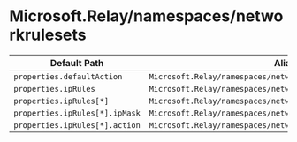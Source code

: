 # Microsoft.Relay/namespaces/networkrulesets

| Default Path | Alias |
|---|---|
| `properties.defaultAction` | `Microsoft.Relay/namespaces/networkRuleSets/defaultAction` |
| `properties.ipRules` | `Microsoft.Relay/namespaces/networkRuleSets/ipRules` |
| `properties.ipRules[*]` | `Microsoft.Relay/namespaces/networkRuleSets/ipRules[*]` |
| `properties.ipRules[*].ipMask` | `Microsoft.Relay/namespaces/networkRuleSets/ipRules[*].ipMask` |
| `properties.ipRules[*].action` | `Microsoft.Relay/namespaces/networkRuleSets/ipRules[*].action` |

